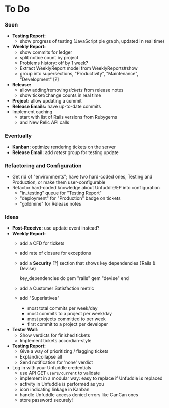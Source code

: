# To Do

### Soon

 - **Testing Report:**
   - show progress of testing (JavaScript pie graph, updated in real time)
 - **Weekly Report:**
   - show commits for ledger
   - split notice count by project
   - Problems history: off by 1 week?
   - Extract WeeklyReport model from WeeklyReports#show
   - group into supersections, "Productivity", "Maintenance", "Development" [?]
 - **Release:**
   - allow adding/removing _tickets_ from release notes
   - show ticket/change counts in real time
 - **Project:** allow updating a commit
 - **Release Emails:** have up-to-date commits
 - Implement caching
   - start with list of Rails versions from Rubygems
   - and New Relic API calls


### Eventually

 - **Kanban:** optimize rendering tickets on the server
 - **Release Email:** add _retest_ group for testing update


### Refactoring and Configuration

 - Get rid of "environments"; have two hard-coded ones, Testing and Production, or make them user-configurable
 - Refactor hard-coded knowledge about Unfuddle/EP into configuration
   - "in_testing" queue for "Testing Report"
   - "deployment" for "Production" badge on tickets
   - "goldmine" for Release notes


### Ideas

 - **Post-Receive:** use update event instead?
 - **Weekly Report:**
   - add a CFD for tickets
   - add rate of closure for exceptions
   - add a **Security** [?] section that shows key dependencies (Rails & Devise)
   
        key_dependencies do
          gem "rails"
          gem "devise"
        end
   
   - add a Customer Satisfaction metric
   - add "Superlatives"
     - most total commits per week/day
     - most commits to a project per week/day
     - most projects committed to per week
     - first commit to a project per developer
 - **Tester Wall**:
   - Show verdicts for finished tickets
   - Implement tickets accordian-style
 - **Testing Report:**
   - Give a way of prioritizing / flagging tickets
   - Expland/collapse all
   - Send notification for 'none' verdict
 - Log in with your Unfuddle credentials
   - use API GET `users/current` to validate
   - implement in a modular way: easy to replace if Unfuddle is replaced
   - activity in Unfuddle is performed as you
   - icon indicating linkage in Kanban
   - handle Unfuddle access denied errors like CanCan ones
   - store password securely!

